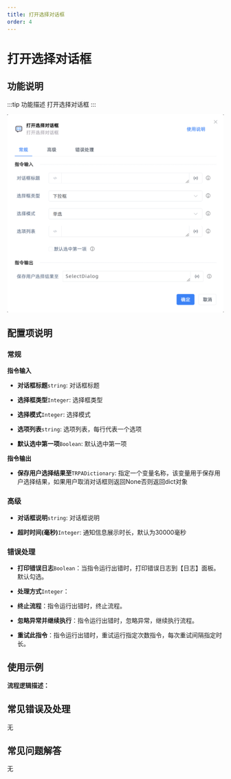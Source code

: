 ```yaml
---
title: 打开选择对话框
order: 4
---
```


# 打开选择对话框

## 功能说明

:::tip 功能描述
打开选择对话框
:::

![打开选择对话框](../../../assets/打开选择对话框_command.png)

## 配置项说明

### 常规

**指令输入**

- **对话框标题**`string`: 对话框标题

- **选择框类型**`Integer`: 选择框类型

- **选择模式**`Integer`: 选择模式

- **选项列表**`string`: 选项列表，每行代表一个选项

- **默认选中第一项**`Boolean`: 默认选中第一项


**指令输出**

- **保存用户选择结果至**`TRPADictionary`: 指定一个变量名称，该变量用于保存用户选择结果，如果用户取消对话框则返回None否则返回dict对象

### 高级

- **对话框说明**`string`: 对话框说明

- **超时时间(毫秒)**`Integer`: 通知信息展示时长，默认为30000毫秒

### 错误处理

- **打印错误日志**`Boolean`：当指令运行出错时，打印错误日志到【日志】面板。默认勾选。

- **处理方式**`Integer`：

 - **终止流程**：指令运行出错时，终止流程。

 - **忽略异常并继续执行**：指令运行出错时，忽略异常，继续执行流程。

 - **重试此指令**：指令运行出错时，重试运行指定次数指令，每次重试间隔指定时长。

## 使用示例

**流程逻辑描述：** 

## 常见错误及处理

无

## 常见问题解答

无

